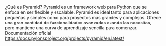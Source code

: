 ¿Qué es Pyramid?
Pyramid es un framework web para Python que se enfoca en ser flexible y escalable. Pyramid es ideal tanto para aplicaciones pequeñas y simples como para proyectos más grandes y complejos. Ofrece una gran cantidad de funcionalidades avanzadas cuando las necesitas, pero mantiene una curva de aprendizaje sencilla para comenzar.
Documentación oficial
https://docs.pylonsproject.org/projects/pyramid/en/latest/